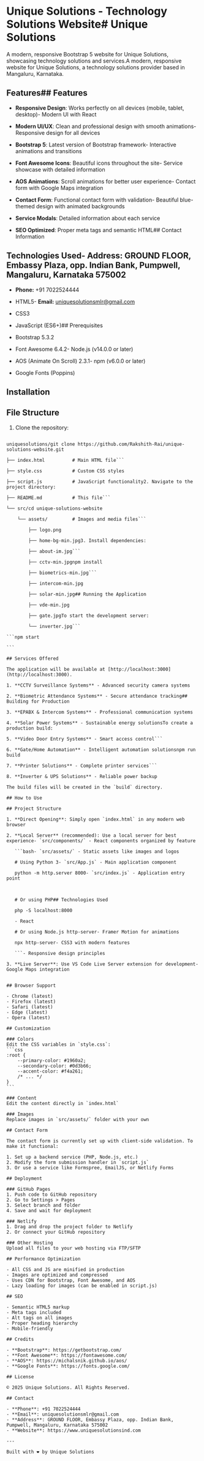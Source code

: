# Unique Solutions - Technology Solutions Website# Unique Solutions



A modern, responsive Bootstrap 5 website for Unique Solutions, showcasing technology solutions and services.A modern, responsive website for Unique Solutions, a technology solutions provider based in Mangaluru, Karnataka.



## Features## Features



- **Responsive Design**: Works perfectly on all devices (mobile, tablet, desktop)- Modern UI with React

- **Modern UI/UX**: Clean and professional design with smooth animations- Responsive design for all devices

- **Bootstrap 5**: Latest version of Bootstrap framework- Interactive animations and transitions

- **Font Awesome Icons**: Beautiful icons throughout the site- Service showcase with detailed information

- **AOS Animations**: Scroll animations for better user experience- Contact form with Google Maps integration

- **Contact Form**: Functional contact form with validation- Beautiful blue-themed design with animated backgrounds

- **Service Modals**: Detailed information about each service

- **SEO Optimized**: Proper meta tags and semantic HTML## Contact Information



## Technologies Used- **Address:** GROUND FLOOR, Embassy Plaza, opp. Indian Bank, Pumpwell, Mangaluru, Karnataka 575002

- **Phone:** +91 7022524444

- HTML5- **Email:** uniquesolutionsmlr@gmail.com

- CSS3

- JavaScript (ES6+)## Prerequisites

- Bootstrap 5.3.2

- Font Awesome 6.4.2- Node.js (v14.0.0 or later)

- AOS (Animate On Scroll) 2.3.1- npm (v6.0.0 or later)

- Google Fonts (Poppins)

## Installation

## File Structure

1. Clone the repository:

``````

uniquesolutions/git clone https://github.com/Rakshith-Rai/unique-solutions-website.git

├── index.html          # Main HTML file```

├── style.css           # Custom CSS styles

├── script.js           # JavaScript functionality2. Navigate to the project directory:

├── README.md           # This file```

└── src/cd unique-solutions-website

    └── assets/         # Images and media files```

        ├── logo.png

        ├── home-bg-min.jpg3. Install dependencies:

        ├── about-im.jpg```

        ├── cctv-min.jpgnpm install

        ├── biometrics-min.jpg```

        ├── intercom-min.jpg

        ├── solar-min.jpg## Running the Application

        ├── vde-min.jpg

        ├── gate.jpgTo start the development server:

        └── inverter.jpg```

```npm start

```

## Services Offered

The application will be available at [http://localhost:3000](http://localhost:3000).

1. **CCTV Surveillance Systems** - Advanced security camera systems

2. **Biometric Attendance Systems** - Secure attendance tracking## Building for Production

3. **EPABX & Intercom Systems** - Professional communication systems

4. **Solar Power Systems** - Sustainable energy solutionsTo create a production build:

5. **Video Door Entry Systems** - Smart access control```

6. **Gate/Home Automation** - Intelligent automation solutionsnpm run build

7. **Printer Solutions** - Complete printer services```

8. **Inverter & UPS Solutions** - Reliable power backup

The build files will be created in the `build` directory.

## How to Use

## Project Structure

1. **Direct Opening**: Simply open `index.html` in any modern web browser

2. **Local Server** (recommended): Use a local server for best experience- `src/components/` - React components organized by feature

   ```bash- `src/assets/` - Static assets like images and logos

   # Using Python 3- `src/App.js` - Main application component

   python -m http.server 8000- `src/index.js` - Application entry point

   

   # Or using PHP## Technologies Used

   php -S localhost:8000

   - React

   # Or using Node.js http-server- Framer Motion for animations

   npx http-server- CSS3 with modern features

   ```- Responsive design principles

3. **Live Server**: Use VS Code Live Server extension for development- Google Maps integration


## Browser Support

- Chrome (latest)
- Firefox (latest)
- Safari (latest)
- Edge (latest)
- Opera (latest)

## Customization

### Colors
Edit the CSS variables in `style.css`:
```css
:root {
    --primary-color: #1960a2;
    --secondary-color: #0d3b66;
    --accent-color: #f4a261;
    /* ... */
}
```

### Content
Edit the content directly in `index.html`

### Images
Replace images in `src/assets/` folder with your own

## Contact Form

The contact form is currently set up with client-side validation. To make it functional:

1. Set up a backend service (PHP, Node.js, etc.)
2. Modify the form submission handler in `script.js`
3. Or use a service like Formspree, EmailJS, or Netlify Forms

## Deployment

### GitHub Pages
1. Push code to GitHub repository
2. Go to Settings > Pages
3. Select branch and folder
4. Save and wait for deployment

### Netlify
1. Drag and drop the project folder to Netlify
2. Or connect your GitHub repository

### Other Hosting
Upload all files to your web hosting via FTP/SFTP

## Performance Optimization

- All CSS and JS are minified in production
- Images are optimized and compressed
- Uses CDN for Bootstrap, Font Awesome, and AOS
- Lazy loading for images (can be enabled in script.js)

## SEO

- Semantic HTML5 markup
- Meta tags included
- Alt tags on all images
- Proper heading hierarchy
- Mobile-friendly

## Credits

- **Bootstrap**: https://getbootstrap.com/
- **Font Awesome**: https://fontawesome.com/
- **AOS**: https://michalsnik.github.io/aos/
- **Google Fonts**: https://fonts.google.com/

## License

© 2025 Unique Solutions. All Rights Reserved.

## Contact

- **Phone**: +91 7022524444
- **Email**: uniquesolutionsmlr@gmail.com
- **Address**: GROUND FLOOR, Embassy Plaza, opp. Indian Bank, Pumpwell, Mangaluru, Karnataka 575002
- **Website**: https://www.uniquesolutionsind.com

---

Built with ❤️ by Unique Solutions
